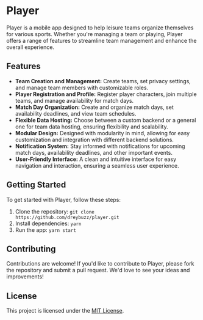 # Player

Player is a mobile app designed to help leisure teams organize themselves for various sports. Whether you're managing a team or playing, Player offers a range of features to streamline team management and enhance the overall experience.

## Features

- **Team Creation and Management:** Create teams, set privacy settings, and manage team members with customizable roles.
- **Player Registration and Profile:** Register player characters, join multiple teams, and manage availability for match days.
- **Match Day Organization:** Create and organize match days, set availability deadlines, and view team schedules.
- **Flexible Data Hosting:** Choose between a custom backend or a general one for team data hosting, ensuring flexibility and scalability.
- **Modular Design:** Designed with modularity in mind, allowing for easy customization and integration with different backend solutions.
- **Notification System:** Stay informed with notifications for upcoming match days, availability deadlines, and other important events.
- **User-Friendly Interface:** A clean and intuitive interface for easy navigation and interaction, ensuring a seamless user experience.

## Getting Started

To get started with Player, follow these steps:

1. Clone the repository: `git clone https://github.com/dreybuzz/player.git`
2. Install dependencies: `yarn`
3. Run the app: `yarn start`

## Contributing

Contributions are welcome! If you'd like to contribute to Player, please fork the repository and submit a pull request. We'd love to see your ideas and improvements!

## License

This project is licensed under the [MIT License](LICENSE).
